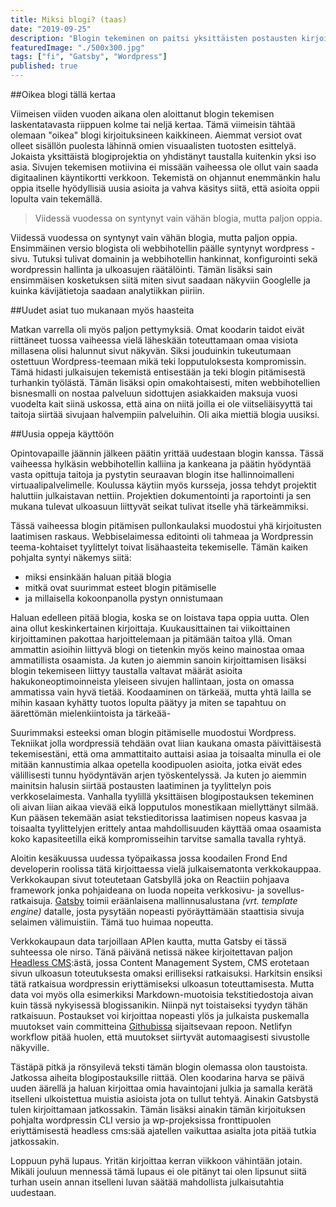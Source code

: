```yaml
---
title: Miksi blogi? (taas)
date: "2019-09-25"
description: "Blogin tekeminen on paitsi yksittäisten postausten kirjoittamista myös jatkuva oppimisen prosessi"
featuredImage: "./500x300.jpg"
tags: ["fi", "Gatsby", "Wordpress"]
published: true
---
```


##Oikea blogi tällä kertaa

Viimeisen viiden vuoden aikana olen aloittanut blogin tekemisen laskentatavasta riippuen kolme tai neljä kertaa. Tämä viimeisin tähtää olemaan "oikea" blogi kirjoituksineen kaikkineen. Aiemmat versiot ovat olleet sisällön puolesta lähinnä omien visuaalisten tuotosten esittelyä. Jokaista yksittäistä blogiprojektia on yhdistänyt taustalla kuitenkin yksi iso asia. Sivujen tekemisen motiivina ei missään vaiheessa ole ollut vain saada digitaalinen käyntikortti verkkoon. Tekemistä on ohjannut enemmänkin halu oppia itselle hyödyllisiä uusia asioita ja vahva käsitys siitä, että asioita oppii lopulta vain tekemällä. 

>Viidessä vuodessa on syntynyt vain vähän blogia, mutta paljon oppia. 

Viidessä vuodessa on syntynyt vain vähän blogia, mutta paljon oppia. Ensimmäinen versio blogista oli webbihotellin päälle syntynyt wordpress -sivu. Tutuksi tulivat domainin ja webbihotellin hankinnat, konfigurointi sekä wordpressin hallinta ja ulkoasujen räätälöinti. Tämän lisäksi sain ensimmäisen kosketuksen siitä miten sivut saadaan näkyviin Googlelle ja kuinka kävijätietoja saadaan analytiikkan piiriin. 

##Uudet asiat tuo mukanaan myös haasteita

Matkan varrella oli myös paljon pettymyksiä. Omat koodarin taidot eivät riittäneet tuossa vaiheessa vielä läheskään toteuttamaan omaa visiota millasena olisi halunnut sivut näkyvän. Siksi jouduinkin tukeutumaan ostettuun Wordpress-teemaan mikä teki lopputuloksesta kompromissin. Tämä hidasti julkaisujen tekemistä entisestään ja teki blogin pitämisestä turhankin työlästä. Tämän lisäksi opin omakohtaisesti, miten webbihotellien bisnesmalli on nostaa palveluun sidottujen asiakkaiden maksuja vuosi vuodelta kait siinä uskossa, että aina on niitä joilla ei ole viitseliäisyyttä tai taitoja siirtää sivujaan halvempiin palveluihin. Oli aika miettiä blogia uusiksi.

##Uusia oppeja käyttöön

Opintovapaille jäännin jälkeen päätin yrittää uudestaan blogin kanssa. Tässä vaiheessa hylkäsin webbihotellin kalliina ja kankeana ja päätin hyödyntää vasta opittuja taitoja ja pystytin seuraavan blogin itse hallinnoimalleni virtuaalipalvelimelle. Koulussa käytiin myös kursseja, jossa tehdyt projektit haluttiin julkaistavan nettiin. Projektien dokumentointi ja raportointi ja sen mukana tulevat ulkoasuun liittyvät seikat tulivat itselle yhä tärkeämmiksi. 

Tässä vaiheessa blogin pitämisen pullonkaulaksi muodostui yhä kirjoitusten laatimisen raskaus. Webbiselaimessa editointi oli tahmeaa ja Wordpressin teema-kohtaiset tyylittelyt toivat lisähaasteita tekemiselle. Tämän kaiken pohjalta syntyi näkemys siitä:
- miksi ensinkään haluan pitää blogia
- mitkä ovat suurimmat esteet blogin pitämiselle 
- ja millaisella kokoonpanolla pystyn onnistumaan

Haluan edelleen pitää blogia, koska se on loistava tapa oppia uutta. Olen aina ollut keskinkertainen kirjoittaja. Kuukausittainen tai viikoittainen kirjoittaminen pakottaa harjoittelemaan ja pitämään taitoa yllä. Oman ammattin asioihin liittyvä blogi on tietenkin myös keino mainostaa omaa ammatillista osaamista. Ja kuten jo aiemmin sanoin kirjoittamisen lisäksi blogin tekemiseen liittyy taustalla valtavat määrät asioita hakukoneoptimoinneista yleiseen sivujen hallintaan, josta on omassa ammatissa vain hyvä tietää. Koodaaminen on tärkeää, mutta yhtä lailla se mihin kasaan kyhätty tuotos lopulta päätyy ja miten se tapahtuu on äärettömän mielenkiintoista ja tärkeää-

Suurimmaksi esteeksi oman blogin pitämiselle muodostui Wordpress. Tekniikat jolla wordpressiä tehdään ovat liian kaukana omasta päivittäisestä tekemisestäni, että oma ammattitaito auttaisi asiaa ja toisaalta minulla ei ole mitään kannustimia alkaa opetella koodipuolen asioita, jotka eivät edes välillisesti tunnu hyödyntävän arjen työskentelyssä. Ja kuten jo aiemmin mainitsin halusin siirtää postausten laatiminen ja tyylittelyn pois verkkoselaimesta. Vanhalla tyylillä yksittäisen blogipostauksen tekeminen oli aivan liian aikaa vievää eikä lopputulos monestikaan miellyttänyt silmää. Kun pääsen tekemään asiat tekstieditorissa laatimisen nopeus kasvaa ja toisaalta tyylittelyjen erittely antaa mahdollisuuden käyttää omaa osaamista koko kapasiteetilla eikä kompromisseihin tarvitse samalla tavalla ryhtyä. 

Aloitin kesäkuussa uudessa työpaikassa jossa koodailen Frond End developerin roolissa tätä kirjoittaessa vielä julkaisematonta verkkokauppaa. Verkkokaupan sivut toteutetaan Gatsbyllä joka on Reactiin pohjaava framework jonka pohjaideana on luoda nopeita verkkosivu- ja sovellus-ratkaisuja. <a href="https://www.gatsbyjs.org/features/" target="_blank">Gatsby</a> toimii eräänlaisena mallinnusalustana _(vrt. template engine)_ datalle, josta pysytään nopeasti pyöräyttämään staattisia sivuja selaimen välimuistiin. Tämä tuo huimaa nopeutta. 

Verkkokaupaun data tarjoillaan APIen kautta, mutta Gatsby ei tässä suhteessa ole nirso. Tänä päivänä netissä näkee kirjoitettavan 
paljon <a href="https://en.wikipedia.org/wiki/Headless_content_management_system" target="_blank">Headless CMS</a>:ästä, jossa Content Management System, CMS erotetaan sivun ulkoasun toteutuksesta omaksi erilliseksi ratkaisuksi. Harkitsin ensiksi tätä ratkaisua wordpressin eriyttämiseksi ulkoasun toteuttamisesta. Mutta data voi myös olla esimerkiksi Markdown-muotoisia tekstitiedostoja aivan kuin tässä nykyisessä blogissanikin. Niinpä nyt toistaiseksi tyydyn tähän ratkaisuun. Postaukset voi kirjoittaa nopeasti ylös ja julkaista puskemalla muutokset vain committeina <a href="https://github.com/Mehto00/my-blog" target="_blank">Githubissa</a> sijaitsevaan repoon. Netlifyn workflow pitää huolen, että muutokset siirtyvät automaagisesti sivustolle näkyville. 

Tästäpä pitkä ja rönsyilevä teksti tämän blogin olemassa olon taustoista. Jatkossa aiheita blogipostauksille riittää. Olen koodarina harva se päivä uuden äärellä ja haluan kirjoittaa omia havaintojani julkia ja samalla kerätä itselleni ulkoistettua muistia asioista jota on tullut tehtyä. Ainakin Gatsbystä tulen kirjoittamaan jatkossakin. Tämän lisäksi ainakin tämän kirjoituksen pohjalta wordpressin CLI versio ja wp-projeksissa fronttipuolen eriyttämisestä headless cms:sää ajatellen vaikuttaa asialta jota pitää tutkia jatkossakin. 

Loppuun pyhä lupaus. Yritän kirjoittaa kerran viikkoon vähintään jotain. Mikäli jouluun mennessä tämä lupaus ei ole pitänyt tai olen lipsunut siitä turhan usein annan itselleni luvan säätää mahdollista julkaisutahtia uudestaan.